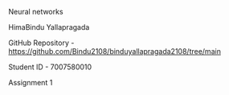 Neural networks


HimaBindu Yallapragada


GitHub Repository - https://github.com/Bindu2108/binduyallapragada2108/tree/main


Student ID - 7007580010


Assignment 1


